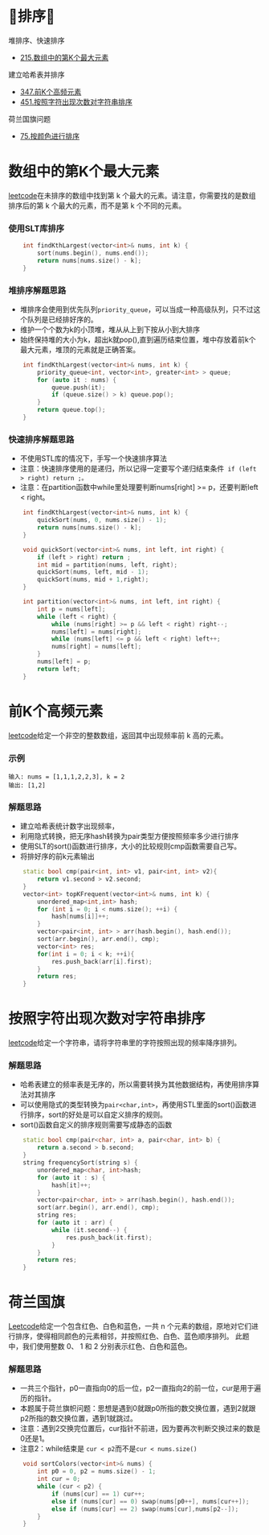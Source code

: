 📸排序📸
====
堆排序、快速排序  
* [215.数组中的第K个最大元素](数组中的第K个最大元素)  

建立哈希表并排序  
* [347.前K个高频元素](前K个高频元素)
* [451.按照字符出现次数对字符串排序](按照字符出现次数对字符串排序)  

荷兰国旗问题  
* [75.按颜色进行排序](荷兰国旗)

数组中的第K个最大元素
===============
[leetcode](https://leetcode-cn.com/problems/kth-largest-element-in-an-array/)在未排序的数组中找到第 k 个最大的元素。请注意，你需要找的是数组排序后的第 k 个最大的元素，而不是第 k 个不同的元素。
### 使用SLT库排序
```cpp
    int findKthLargest(vector<int>& nums, int k) {
        sort(nums.begin(), nums.end());
        return nums[nums.size() - k];
    }
```
### 堆排序解题思路
* 堆排序会使用到优先队列`priority_queue`，可以当成一种高级队列，只不过这个队列是已经排好序的。
* 维护一个个数为k的小顶堆，堆从从上到下按从小到大排序
* 始终保持堆的大小为k，超出k就pop(),直到遍历结束位置，堆中存放着前k个最大元素，堆顶的元素就是正确答案。
```cpp
    int findKthLargest(vector<int>& nums, int k) {
        priority_queue<int, vector<int>, greater<int> > queue;
        for (auto it : nums) {
            queue.push(it);
            if (queue.size() > k) queue.pop();
        }
        return queue.top();
    }
``` 
### 快速排序解题思路
* 不使用STL库的情况下，手写一个快速排序算法
* 注意：快速排序使用的是递归，所以记得一定要写个递归结束条件` if (left > right) return ;。`
* 注意：在partition函数中while里处理要判断nums[right] >= p，还要判断left < right。
```cpp
    int findKthLargest(vector<int>& nums, int k) {
        quickSort(nums, 0, nums.size() - 1);
        return nums[nums.size() - k];
    }

    void quickSort(vector<int>& nums, int left, int right) {
        if (left > right) return ;
        int mid = partition(nums, left, right);
        quickSort(nums, left, mid - 1);
        quickSort(nums, mid + 1,right);
    }

    int partition(vector<int>& nums, int left, int right) {
        int p = nums[left];
        while (left < right) {
            while (nums[right] >= p && left < right) right--;
            nums[left] = nums[right];
            while (nums[left] <= p && left < right) left++;
            nums[right] = nums[left];
        }
        nums[left] = p;
        return left;
    }
```

前K个高频元素
=============
[leetcode](https://leetcode-cn.com/problems/top-k-frequent-elements/)给定一个非空的整数数组，返回其中出现频率前 k 高的元素。
### 示例
```
输入: nums = [1,1,1,2,2,3], k = 2
输出: [1,2]
```
### 解题思路
* 建立哈希表统计数字出现频率，
* 利用隐式转换，把无序hash转换为pair类型方便按照频率多少进行排序
* 使用SLT的sort()函数进行排序，大小的比较规则cmp函数需要自己写。
* 将排好序的前k元素输出
```cpp
    static bool cmp(pair<int, int> v1, pair<int, int> v2){
        return v1.second > v2.second;
    }
    vector<int> topKFrequent(vector<int>& nums, int k) {
        unordered_map<int,int> hash;
        for (int i = 0; i < nums.size(); ++i) {
            hash[nums[i]]++;
        }
        vector<pair<int, int> > arr(hash.begin(), hash.end());
        sort(arr.begin(), arr.end(), cmp);
        vector<int> res;
        for(int i = 0; i < k; ++i){
            res.push_back(arr[i].first);
        }
        return res;
    }
```

按照字符出现次数对字符串排序
======================
[leetcode](https://leetcode-cn.com/problems/sort-characters-by-frequency/)给定一个字符串，请将字符串里的字符按照出现的频率降序排列。
### 解题思路
* 哈希表建立的频率表是无序的，所以需要转换为其他数据结构，再使用排序算法对其排序
* 可以使用隐式的类型转换为`pair<char,int>`，再使用STL里面的sort()函数进行排序，sort的好处是可以自定义排序的规则。
* sort()函数自定义的排序规则需要写成静态的函数
```cpp
    static bool cmp(pair<char, int> a, pair<char, int> b) {
        return a.second > b.second;
    }
    string frequencySort(string s) {
        unordered_map<char, int>hash;
        for (auto it : s) {
            hash[it]++;
        }
        vector<pair<char, int> > arr(hash.begin(), hash.end());
        sort(arr.begin(), arr.end(), cmp);
        string res;
        for (auto it : arr) {
            while (it.second--) {
                res.push_back(it.first);
            }
        }
        return res;
    }
```

荷兰国旗
=============
[Leetcode](https://leetcode-cn.com/problems/sort-colors/)给定一个包含红色、白色和蓝色，一共 n 个元素的数组，原地对它们进行排序，使得相同颜色的元素相邻，并按照红色、白色、蓝色顺序排列。
此题中，我们使用整数 0、 1 和 2 分别表示红色、白色和蓝色。
### 解题思路
* 一共三个指针，p0一直指向0的后一位，p2一直指向2的前一位，cur是用于遍历的指针。
* 本题属于荷兰旗帜问题：思想是遇到0就跟p0所指的数交换位置，遇到2就跟p2所指的数交换位置，遇到1就跳过。
* 注意：遇到2交换完位置后，cur指针不前进，因为要再次判断交换过来的数是0还是1。
* 注意2：while结束是 `cur < p2`而不是`cur < nums.size()` 
```cpp
    void sortColors(vector<int>& nums) {
        int p0 = 0, p2 = nums.size() - 1;
        int cur = 0;
        while (cur < p2) {
            if (nums[cur] == 1) cur++;
            else if (nums[cur] == 0) swap(nums[p0++], nums[cur++]);
            else if (nums[cur] == 2) swap(nums[cur],nums[p2--]);
        }
    }
```


